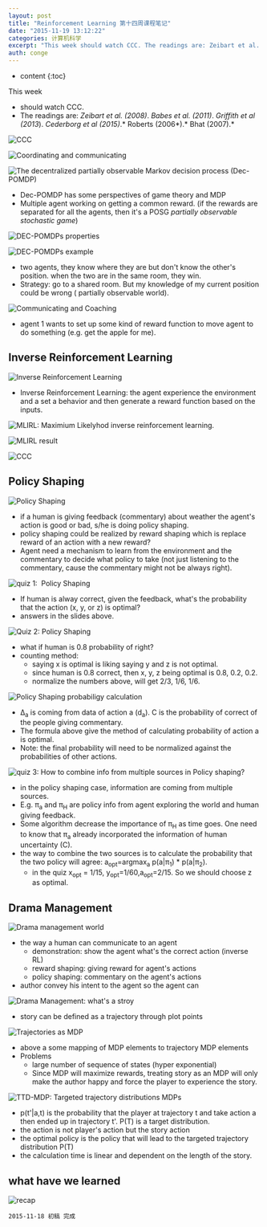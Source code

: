 ```yaml
---
layout: post
title: "Reinforcement Learning 第十四周课程笔记"
date: "2015-11-19 13:12:22"
categories: 计算机科学
excerpt: "This week should watch CCC. The readings are: Zeibart et al. (2008). Bab..."
auth: conge
---
```

* content
{:toc}

This week 
* should watch CCC. 
* The readings are: *Zeibart et al. (2008)*. *Babes et al. (2011)*. *Griffith et al (2013*). *Cederborg et al (2015)*.* Roberts (2006*).* Bhat (2007).*

![CCC](/assets/images/计算机科学/118382-d9d3c7b8b970a327.png)

![Coordinating and communicating](/assets/images/计算机科学/118382-fa5073a5b18b16b3.png)

![The decentralized partially observable Markov decision process (*Dec*-*POMDP*)](/assets/images/计算机科学/118382-f5be2d492b469d83.png)

* Dec-POMDP has some perspectives of game theory and MDP
* Multiple agent working on getting a common reward. (if the rewards are separated for all the agents, then it's a POSG _partially observable stochastic game_)

![DEC-POMDPs properties ](/assets/images/计算机科学/118382-f8488655296809fa.png)

![DEC-POMDPs example](/assets/images/计算机科学/118382-170934e4e006cc4b.png)

* two agents, they know where they are but don't know the other's position. when the two are in the same room, they win.
* Strategy: go to a shared room. But my knowledge of my current position could be wrong ( partially observable world).

![Communicating and Coaching](/assets/images/计算机科学/118382-ec3c9aeda7b3a039.png)

* agent 1 wants to set up some kind of reward function to move agent to do something (e.g. get the apple for me).

## Inverse Reinforcement Learning

![Inverse Reinforcement Learning](/assets/images/计算机科学/118382-97621fa6b9936be6.png)

* Inverse Reinforcement Learning: the agent experience the environment and a set a behavior and then generate a reward function based on the inputs.

![MLIRL: Maximium Likelyhod inverse reinforcement learning.](/assets/images/计算机科学/118382-36fcd3662d7f418a.png)

![MLIRL result](/assets/images/计算机科学/118382-db84d25a91887fe5.png)

![CCC](/assets/images/计算机科学/118382-ec5b508388ef8972.png)

## Policy Shaping

![Policy Shaping](/assets/images/计算机科学/118382-6dd7ab85ee188417.png)

* if a human is giving feedback (commentary) about weather the agent's action is good or bad, s/he is doing policy shaping.
* policy shaping could be realized by reward shaping which is replace reward of an action with a new reward?
* Agent need a mechanism to learn from the environment and the commentary to decide what policy to take (not just listening to the commentary, cause the commentary might not be always right).

![quiz 1:  Policy Shaping ](/assets/images/计算机科学/118382-aca5004a17fca297.png)

* If human is alway correct, given the feedback, what's the probability that the action (x, y, or z) is optimal?
* answers in the slides above.

![Quiz 2: Policy Shaping](/assets/images/计算机科学/118382-51707cf58b48d58e.png)

* what if human is 0.8 probability of right?
* counting method:
  * saying x is optimal is liking saying y and z is not optimal.
  * since human is 0.8 correct, then x, y, z being optimal is 0.8, 0.2, 0.2. 
  * normalize the numbers above, will get 2/3, 1/6, 1/6.

![Policy Shaping probabiligy calculation](/assets/images/计算机科学/118382-2a5a956943f0a4c3.png)

* Δ<sub>a</sub> is coming from data of action a (d<sub>a</sub>). C is the probability of correct of the people giving commentary.
* The formula above give the method of calculating probability of action a is optimal. 
* Note: the final probability will need to be normalized against the probabilities of other actions.

![quiz 3: How to combine info from multiple sources in Policy shaping?](/assets/images/计算机科学/118382-ee6691a542969101.png)

* in the policy shaping case, information are coming from multiple sources.
* E.g. π<sub>a</sub> and π<sub>H</sub> are policy info from agent exploring the world and human giving feedback.
* Some algorithm decrease the importance of π<sub>H</sub> as time goes. One need to know that π<sub>a</sub> already incorporated the information of human uncertainty (C).
* the way to combine the two sources is to calculate the probability that the two policy will agree: a<sub>opt</sub>=argmax<sub>a</sub> p(a|π<sub>1</sub>) \* p(a|π<sub>2</sub>).
  * in the quiz x<sub>opt</sub> = 1/15, y<sub>opt</sub>=1/60,a<sub>opt</sub>=2/15. So we should choose z as optimal.

## Drama Management

![Drama management world](/assets/images/计算机科学/118382-8545ffce1cb91298.png)

* the way a human can communicate to an agent
  * demonstration: show the agent what's the correct action (inverse RL)
  * reward shaping: giving reward for agent's actions
  * policy shaping: commentary on the agent's actions
* author convey his intent to the agent so the agent can 

![Drama Management: what's a stroy](/assets/images/计算机科学/118382-cc8697a542352e5d.png)

* story can be defined as a trajectory through plot points

![Trajectories as MDP](/assets/images/计算机科学/118382-0b35723e5c3ad7dd.png)

* above a some mapping of MDP elements to trajectory MDP elements
* Problems
  * large number of sequence of states (hyper exponential)
  * Since MDP will maximize rewards, treating story as an MDP will only make the author happy and force the player to experience the story.

![TTD-MDP: Targeted trajectory distributions MDPs](/assets/images/计算机科学/118382-748b50e7957bcf24.png)

* p(t'|a,t) is the probability that the player at trajectory t and take action a then ended up in trajectory t'. P(T) is a target distribution.
* the action is not player's action but the story action
* the optimal policy is the policy that will lead to the targeted trajectory distribution P(T)
* the calculation time is linear and dependent on the length of the story.

## what have we learned

![recap](/assets/images/计算机科学/118382-00d77a30851db60e.png)

```
2015-11-18 初稿 完成
```


